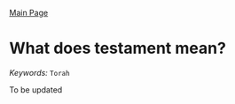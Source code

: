 [Main Page](https://yooyolo.github.io/Jewish_Learning/)
# What does testament mean?
*Keywords:*
`Torah`

To be updated